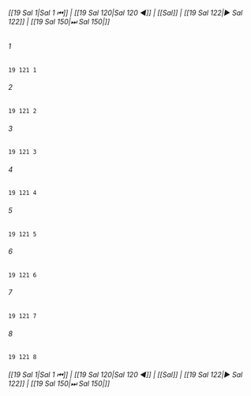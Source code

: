 
###### [[19 Sal 1|Sal 1 ⏮]] | [[19 Sal 120|Sal 120 ◀]] | [[Sal]] | [[19 Sal 122|▶ Sal 122]] | [[19 Sal 150|⏭ Sal 150|]]

###### 1
``` verse
19 121 1 
```
###### 2
``` verse
19 121 2 
```
###### 3
``` verse
19 121 3 
```
###### 4
``` verse
19 121 4 
```
###### 5
``` verse
19 121 5 
```
###### 6
``` verse
19 121 6 
```
###### 7
``` verse
19 121 7 
```
###### 8
``` verse
19 121 8 
```

###### [[19 Sal 1|Sal 1 ⏮]] | [[19 Sal 120|Sal 120 ◀]] | [[Sal]] | [[19 Sal 122|▶ Sal 122]] | [[19 Sal 150|⏭ Sal 150|]]

